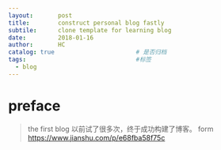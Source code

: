 ```yaml
---
layout:       post
title:        construct personal blog fastly
subtile:      clone template for learning blog
date:         2018-01-16
author:       HC
catalog: true                       # 是否归档
tags:                               #标签
  - blog
---
```


# preface
> the first blog
以前试了很多次，终于成功构建了博客。
form https://www.jianshu.com/p/e68fba58f75c 
